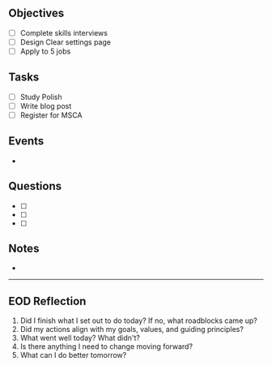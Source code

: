 ## Objectives
- [ ] Complete skills interviews
- [ ] Design Clear settings page
- [ ] Apply to 5 jobs
## Tasks
- [ ] Study Polish
- [ ] Write blog post
- [ ] Register for MSCA
## Events
- 
## Questions
- [ ] 
- [ ] 
- [ ] 
## Notes
- 
---
## EOD Reflection
1. Did I finish what I set out to do today? If no, what roadblocks came up?
2. Did my actions align with my goals, values, and guiding principles?
3. What went well today? What didn't?
4. Is there anything I need to change moving forward?
5. What can I do better tomorrow?